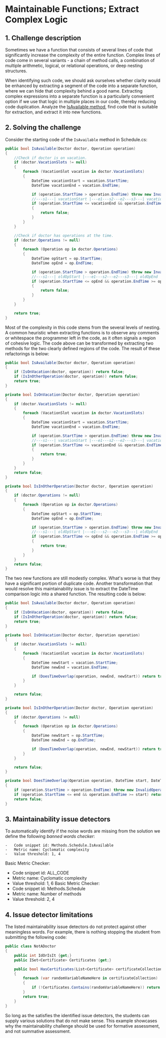 # Maintainable Functions; Extract Complex Logic

## 1. Challenge description
Sometimes we have a function that consists of several lines of code that significantly increase the complexity of the entire function. Complex lines of code come in several variants - a chain of method calls, a combination of multiple arithmetic, logical, or relational operations, or deep nesting structures.

When identifying such code, we should ask ourselves whether clarity would be enhanced by extracting a segment of the code into a separate function, where we can hide that complexity behind a good name. Extracting complex expressions into a separate function is a particularly convenient option if we use that logic in multiple places in our code, thereby reducing code duplication. Analyze the [IsAvailable method](https://github.com/Clean-CaDET/challenges/blob/master/Methods/Schedule.cs), find code that is suitable for extraction, and extract it into new functions.

## 2. Solving the challenge

Consider the starting code of the `IsAvailable` method in Schedule.cs:
```csharp
public bool IsAvailable(Doctor doctor, Operation operation)
{
    //Check if doctor is on vacation.
    if (doctor.VacationSlots != null)
    {
        foreach (VacationSlot vacation in doctor.VacationSlots)
        {
            DateTime vacationStart = vacation.StartTime;
            DateTime vacationEnd = vacation.EndTime;

            if (operation.StartTime > operation.EndTime) throw new InvalidOperationException("Invalid operation time frame.");
            //---s1---| vacationStart |---e1---s2---e2---s3---| vacationEnd |---e3---
            if (operation.StartTime <= vacationEnd && operation.EndTime >= vacationStart)
            {
                return false;
            }
        }
    }

    //Check if doctor has operations at the time.
    if (doctor.Operations != null)
    {
        foreach (Operation op in doctor.Operations)
        {
            DateTime opStart = op.StartTime;
            DateTime opEnd = op.EndTime;

            if (operation.StartTime > operation.EndTime) throw new InvalidOperationException("Invalid operation time frame.");
            //---s1---| oldOpStart |---e1---s2---e2---s3---| oldOpEnd |---e3---
            if (operation.StartTime <= opEnd && operation.EndTime >= opStart)
            {
                return false;
            }
        }
    }

    return true;
}
```
Most of the complexity in this code stems from the several levels of nesting. A common heuristic when extracting functions is to observe any comments or whitespace the programmer left in the code, as it often signals a region of cohesive logic. The code above can be transformed by extracting two methods for the two clearly defined regions of the code. The result of these refactorings is below:

```csharp
public bool IsAvailable(Doctor doctor, Operation operation)
{
    if (IsOnVacation(doctor, operation)) return false;
    if (IsInOtherOperation(doctor, operation)) return false;
    return true;
}

private bool IsOnVacation(Doctor doctor, Operation operation)
{
    if (doctor.VacationSlots != null)
    {
        foreach (VacationSlot vacation in doctor.VacationSlots)
        {
            DateTime vacationStart = vacation.StartTime;
            DateTime vacationEnd = vacation.EndTime;

            if (operation.StartTime > operation.EndTime) throw new InvalidOperationException("Invalid operation time frame.");
            //---s1---| vacationStart |---e1---s2---e2---s3---| vacationEnd |---e3---
            if (operation.StartTime <= vacationEnd && operation.EndTime >= vacationStart)
            {
                return true;
            }
        }
    }
    return false;
}

private bool IsInOtherOperation(Doctor doctor, Operation operation)
{
    if (doctor.Operations != null)
    {
        foreach (Operation op in doctor.Operations)
        {
            DateTime opStart = op.StartTime;
            DateTime opEnd = op.EndTime;

            if (operation.StartTime > operation.EndTime) throw new InvalidOperationException("Invalid operation time frame.");
            //---s1---| oldOpStart |---e1---s2---e2---s3---| oldOpEnd |---e3---
            if (operation.StartTime <= opEnd && operation.EndTime >= opStart)
            {
                return true;
            }
        }
    }
    return false;
}
```

The two new functions are still modestly complex. What's worse is that they have a significant portion of duplicate code. Another transformation that would resolve this maintainability issue is to extract the DateTime comparison logic into a shared function. The resulting code is below:

```csharp
public bool IsAvailable(Doctor doctor, Operation operation)
{
    if (IsOnVacation(doctor, operation)) return false;
    if (IsInOtherOperation(doctor, operation)) return false;
    return true;
}

private bool IsOnVacation(Doctor doctor, Operation operation)
{
    if (doctor.VacationSlots != null)
    {
        foreach (VacationSlot vacation in doctor.VacationSlots)
        {
            DateTime newStart = vacation.StartTime;
            DateTime newEnd = vacation.EndTime;

            if (DoesTimeOverlap(operation, newEnd, newStart)) return true;
        }
    }

    return false;
}

private bool IsInOtherOperation(Doctor doctor, Operation operation)
{
    if (doctor.Operations != null)
    {
        foreach (Operation op in doctor.Operations)
        {
            DateTime newStart = op.StartTime;
            DateTime newEnd = op.EndTime;

            if (DoesTimeOverlap(operation, newEnd, newStart)) return true;
        }
    }

    return false;
}

private bool DoesTimeOverlap(Operation operation, DateTime start, DateTime end)
{
    if (operation.StartTime > operation.EndTime) throw new InvalidOperationException("Invalid operation time frame.");
    if (operation.StartTime <= end && operation.EndTime >= start) return true;
    return false;
}
```

## 3. Maintainability issue detectors
To automatically identify if the noise words are missing from the solution we define the following _banned words checker_:
```
-	Code snippet id: Methods.Schedule.IsAvailable
-	Metric name: Cyclomatic complexity
-	Value threshold: 1, 4
```


Basic Metric Checker:
-	Code snippet id: ALL_CODE
-	Metric name: Cyclomatic complexity
-	Value threshold: 1, 6
Basic Metric Checker:
-	Code snippet id: Methods.Schedule
-	Metric name: Number of methods
-	Value threshold: 2, 4


## 4. Issue detector limitations
The listed maintainability issue detectors do not protect against other meaningless words. For example, there is nothing stopping the student from submitting the following code:
```csharp
public class NotADoctor
{
    public int IdOrIsIt {get;}
    public ISet<Certificate> Certificates {get;}

    public bool HasCertificates(List<Certificate> certificateCollection)
    {
        foreach (var randomVariableNameHere in certificateCollection)
        {
            if (!Certificates.Contains(randomVariableNameHere)) return false;
        }
        return true;
    }
}
```
So long as the satisfies the identified issue detectors, the students can supply various solutions that do not make sense. This example showcases why the maintainability challenge should be used for formative assessment, and not summative assessment.

